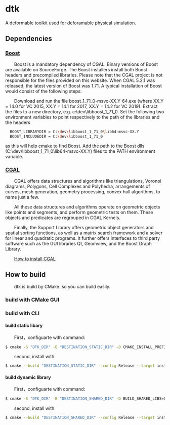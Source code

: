 # dtk
A deformable toolkit used for deforamable physical simulation.

## Dependencies

### [Boost](https://github.com/boostorg/boost)

&emsp;&emsp;Boost is a mandatory dependency of CGAL. Binary versions of Boost are available on SourceForge. The Boost installers install both Boost headers and precompiled libraries. Please note that the CGAL project is not responsible for the files provided on this website. When CGAL 5.2.1 was released, the latest version of Boost was 1.71. A typical installation of Boost would consist of the following steps:

&emsp;&emsp;Download and run the file boost_1_71_0-msvc-XX.Y-64.exe (where XX.Y = 14.0 for VC 2015, XX.Y = 14.1 for 2017, XX.Y = 14.2 for VC 2019).
Extract the files to a new directory, e.g. c:\dev\libboost_1_71_0.
Set the following two environment variables to point respectively to the path of the libraries and the headers
```bash
  BOOST_LIBRARYDIR = C:\dev\libboost_1_71_0\lib64-msvc-XX.Y
  BOOST_INCLUDEDIR = C:\dev\libboost_1_71_0
```
as this will help cmake to find Boost.
Add the path to the Boost dlls (C:\dev\libboost_1_71_0\lib64-msvc-XX.Y) files to the PATH environment variable.


### [CGAL](https://github.com/CGAL/cgal)

&emsp;&emsp;CGAL offers data structures and algorithms like triangulations, Voronoi diagrams, Polygons, Cell Complexes and Polyhedra, arrangements of curves, mesh generation, geometry processing, convex hull algorithms, to name just a few.

&emsp;&emsp;All these data structures and algorithms operate on geometric objects like points and segments, and perform geometric tests on them. These objects and predicates are regrouped in CGAL Kernels.

&emsp;&emsp;Finally, the Support Library offers geometric object generators and spatial sorting functions, as well as a matrix search framework and a solver for linear and quadratic programs. It further offers interfaces to third party software such as the GUI libraries Qt, Geomview, and the Boost Graph Library.

&emsp;&emsp;[How to install CGAL](https://doc.cgal.org/latest/Manual/index.html)

## How to build

&emsp;&emsp;dtk is build by CMake. so you can build easily.

### build with CMake GUI


### build with CLI

#### build static libary
&emsp;&emsp;First，configuarte with command:

```bash
$ cmake -S "DTK_DIR" -B "DESTINATION_STATIC_DIR" -D CMAKE_INSTALL_PREFIX="PATH TO INSTALL STATIC LIBS" -G "Generates"
```

&emsp;&emsp;second, install with:

```bash
$ cmake --build "DESTINATION_STATIC_DIR" --config Release --target install
```

#### build dynamic library

&emsp;&emsp;First，configuarte with command:

```bash
$ cmake -S "DTK_DIR" -B "DESTINATION_SHARED_DIR" -D BUILD_SHARED_LIBS=ON -D CMAKE_INSTALL_PREFIX="PATH TO INSTALL SHARED LIBS" -G "Generates"
```

&emsp;&emsp;second, install with:

```bash
$ cmake --build "DESTINATION_SHARED_DIR" --config Release --target install
```
